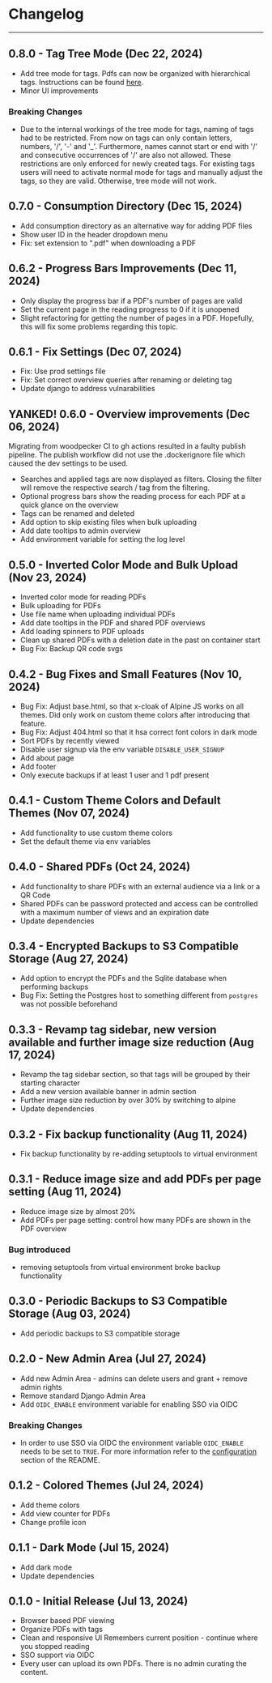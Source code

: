 # Changelog
<hr>

## 0.8.0 - Tag Tree Mode (Dec 22, 2024)
* Add tree mode for tags. Pdfs can now be organized with hierarchical tags. Instructions
  can be found [here](https://github.com/mrmn2/PdfDing/blob/master/docs/guides.md#tags).
* Minor UI improvements

### Breaking Changes
* Due to the internal workings of the tree mode for tags, naming of tags had to be restricted.
  From now on tags can only contain letters, numbers, '/', '-' and '_'. Furthermore, names cannot
  start or end with '/' and consecutive occurrences of '/' are also not allowed. These restrictions
  are only enforced for newly created tags. For existing tags users will need to activate normal
  mode for tags and manually adjust the tags, so they are valid. Otherwise, tree mode will not work.

## 0.7.0 - Consumption Directory (Dec 15, 2024)
* Add consumption directory as an alternative way for adding PDF files
* Show user ID in the header dropdown menu
* Fix: set extension to ".pdf" when downloading a PDF

## 0.6.2 - Progress Bars Improvements (Dec 11, 2024)
* Only display the progress bar if a PDF's number of pages are valid
* Set the current page in the reading progress to 0 if it is unopened
* Slight refactoring for getting the number of pages in a PDF. Hopefully,
  this will fix some problems regarding this topic.

## 0.6.1 - Fix Settings (Dec 07, 2024)
* Fix: Use prod settings file
* Fix: Set correct overview queries after renaming or deleting tag
* Update django to address vulnarabilities

## YANKED! 0.6.0 - Overview improvements (Dec 06, 2024)
Migrating from woodpecker CI to gh actions resulted in a faulty publish pipeline.
The publish workflow did not use the .dockerignore file which caused the dev settings to be used.

* Searches and applied tags are now displayed as filters. Closing the filter will
  remove the respective search / tag from the filtering.
* Optional progress bars show the reading process for each PDF
  at a quick glance on the overview
* Tags can be renamed and deleted
* Add option to skip existing files when bulk uploading
* Add date tooltips to admin overview
* Add environment variable for setting the log level

## 0.5.0 - Inverted Color Mode and Bulk Upload  (Nov 23, 2024)
* Inverted color mode for reading PDFs
* Bulk uploading for PDFs
* Use file name when uploading individual PDFs
* Add date tooltips in the PDF and shared PDF overviews
* Add loading spinners to PDF uploads
* Clean up shared PDFs with a deletion date in the past on container start
* Bug Fix: Backup QR code svgs

## 0.4.2 - Bug Fixes and Small Features  (Nov 10, 2024)
* Bug Fix: Adjust base.html, so that x-cloak of Alpine JS  works on all themes.
           Did only work on custom theme colors after introducing that feature.
* Bug Fix: Adjust 404.html so that it hsa correct font colors in dark mode
* Sort PDFs by recently viewed
* Disable user signup via the env variable `DISABLE_USER_SIGNUP`
* Add about page
* Add footer
* Only execute backups if at least 1 user and 1 pdf present

## 0.4.1 - Custom Theme Colors and Default Themes  (Nov 07, 2024)
* Add functionality to use custom theme colors
* Set the default theme via env variables

## 0.4.0 - Shared PDFs  (Oct 24, 2024)
* Add functionality to share PDFs with an external audience via a link or a QR Code
* Shared PDFs can be password protected and access can be controlled with a maximum number of views and an expiration date
* Update dependencies

## 0.3.4 - Encrypted Backups to S3 Compatible Storage  (Aug 27, 2024)

* Add option to encrypt the PDFs and the Sqlite database when performing backups
* Bug Fix: Setting the Postgres host to something different from `postgres` was not possible beforehand

## 0.3.3 - Revamp tag sidebar, new version available and further image size reduction (Aug 17, 2024)

* Revamp the tag sidebar section, so that tags will be grouped by their starting character
* Add a new version available banner in admin section
* Further image size reduction by over 30% by switching to alpine
* Update dependencies

## 0.3.2 - Fix backup functionality (Aug 11, 2024)

* Fix backup functionality by re-adding setuptools to virtual environment

## 0.3.1 - Reduce image size and add PDFs per page setting (Aug 11, 2024)

* Reduce image size by almost 20%
* Add PDFs per page setting: control how many PDFs are shown in the PDF overview

### Bug introduced
* removing setuptools from virtual environment broke backup functionality


## 0.3.0 - Periodic Backups to S3 Compatible Storage (Aug 03, 2024)

* Add periodic backups to S3 compatible storage

## 0.2.0 - New Admin Area (Jul 27, 2024)

* Add new Admin Area - admins can delete users and grant + remove admin rights
* Remove standard Django Admin Area
* Add `OIDC_ENABLE` environment variable for enabling SSO via OIDC

### Breaking Changes

* In order to use SSO via OIDC the environment variable `OIDC_ENABLE` needs to be set to `TRUE`.
  For more information refer to the [configuration](https://github.com/mrmn2/PdfDing#configuration) section of the README.

## 0.1.2 - Colored Themes (Jul 24, 2024)

* Add theme colors
* Add view counter for PDFs
* Change profile icon



## 0.1.1 - Dark Mode (Jul 15, 2024)

* Add dark mode
* Update dependencies

## 0.1.0 - Initial Release (Jul 13, 2024)

* Browser based PDF viewing
* Organize PDFs with tags
* Clean and responsive UI Remembers current position - continue where you stopped reading
* SSO support via OIDC
* Every user can upload its own PDFs. There is no admin curating the content.
